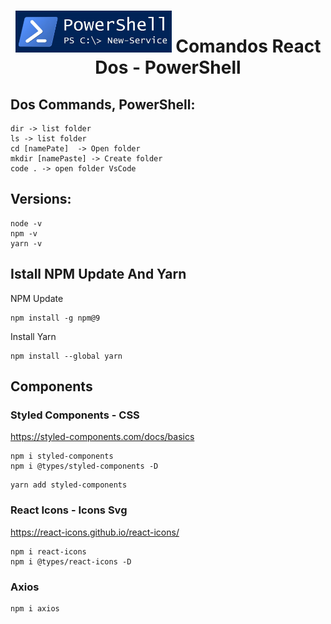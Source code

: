 
<div align="center">
    <h1>
    <img src="./src/img/powershell.jpg" width="250px"/>
     Comandos React Dos - PowerShell
    </h1>
</div>

## Dos Commands, PowerShell:
```npm
dir -> list folder
ls -> list folder
cd [namePate]  -> Open folder
mkdir [namePaste] -> Create folder
code . -> open folder VsCode
```

## Versions:
```npm
node -v
npm -v
yarn -v
```

## Istall NPM Update And Yarn
NPM Update 
```npm
npm install -g npm@9
```
Install Yarn
```npm
npm install --global yarn
```

## Components
### Styled Components - CSS
https://styled-components.com/docs/basics
```npm
npm i styled-components
npm i @types/styled-components -D
```
```npm
yarn add styled-components
```

### React Icons - Icons Svg
https://react-icons.github.io/react-icons/
```npm
npm i react-icons 
npm i @types/react-icons -D
```

### Axios
```npm
npm i axios
```